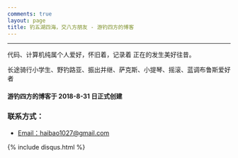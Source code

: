```yaml
---
comments: true
layout: page
title: 钓五湖四海，交八方朋友 - 游钓四方的博客
---
```

---

代码、计算机纯属个人爱好，怀旧着，记录着 正在的发生美好往昔。

长途骑行小学生、野钓路亚、振出并继、萨克斯、小提琴、摇滚、蓝调布鲁斯爱好者


#### 游钓四方的博客于 2018-8-31 日正式创建<br>

### 联系方式：

- <a href="mailto:{{ site.author.email }}" id="icon-email" class="tags-btn fontello">Email：haibao1027@gmail.com</a>

{% include disqus.html %}
